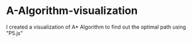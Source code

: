 # A-Algorithm-visualization
I created a visualization of A* Algorithm to find out the optimal path using "P5.js"
